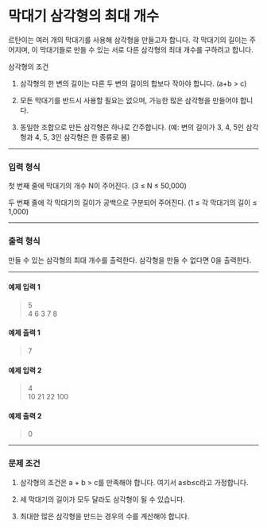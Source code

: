 # 막대기 삼각형의 최대 개수
르탄이는 여러 개의 막대기를 사용해 삼각형을 만들고자 합니다. 각 막대기의 길이는 주어지며, 이 막대기들로 만들 수 있는 서로 다른 삼각형의 최대 개수를 구하려고 합니다.

삼각형의 조건

1. 삼각형의 한 변의 길이는 다른 두 변의 길이의 합보다 작아야 합니다. (a+b > c)

2. 모든 막대기를 반드시 사용할 필요는 없으며, 가능한 많은 삼각형을 만들어야 합니다.

3. 동일한 조합으로 만든 삼각형은 하나로 간주합니다. (예: 변의 길이가 3, 4, 5인 삼각형과 4, 5, 3인 삼각형은 한 종류로 봄)

---

### 입력 형식
첫 번째 줄에 막대기의 개수 N이 주어진다. (3 ≤ N ≤ 50,000)

두 번째 줄에 각 막대기의 길이가 공백으로 구분되어 주어진다. (1 ≤ 각 막대기의 길이 ≤ 1,000)

---

### 출력 형식
만들 수 있는 삼각형의 최대 개수를 출력한다. 삼각형을 만들 수 없다면 0을 출력한다.

---

#### 예제 입력 1
> 5  
> 4 6 3 7 8  

#### 예제 출력 1
> 7  

#### 예제 입력 2
> 4  
> 10 21 22 100  

#### 예제 출력 2
> 0  

---

### 문제 조건
1. 삼각형의 조건은 a + b > c를 만족해야 합니다. 여기서 a≤b≤c라고 가정합니다.

2. 세 막대기의 길이가 모두 달라도 삼각형이 될 수 있습니다.

3. 최대한 많은 삼각형을 만드는 경우의 수를 계산해야 합니다.